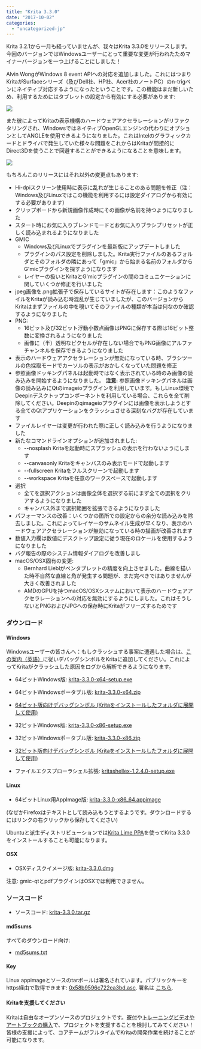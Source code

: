 ```yaml
---
title: "Krita 3.3.0"
date: "2017-10-02"
categories: 
  - "uncategorized-jp"
---
```


Krita 3.2.1から一月も経っていませんが、我々はKrita 3.3.0をリリースします。今回のバージョンではWindowsユーザーにとって重要な変更が行われたためマイナーバージョンを一つ上げることにしました！

Alvin WongがWindows 8 event APIへの対応を追加しました。これにはつまりKritaがSurfaceシリーズ（及びDell社、HP社、Acer社のノートPC）のn-trigペンにネイティブ対応するようになったということです。この機能はまだ新しいため、利用するためにはタブレットの設定から有効にする必要があります:

[![](/images/posts/2017/wintab-1024x840.png)](/images/posts/2017/wintab.png)

また彼によってKritaの表示機構のハードウェアアクセラレーションがリファクタリングされ、WindowsではネイティブOpenGLエンジンの代わりにオプションとしてANGLEを使用できるようになりました。これはIntelのグラフィックカードとドライバで発生していた様々な問題をこれからはKritaが間接的にDirect3Dを使うことで回避することができるようになることを意味します。

[![](/images/posts/2017/display-1024x840.png)](/images/posts/2017/display.png)

もちろんこのリリースにはそれ以外の変更点もあります:

- Hi-dpiスクリーン使用時に表示に乱れが生じることのある問題を修正（注：Windows及びLinuxではこの機能を利用するには設定ダイアログから有効にする必要があります）
- クリップボードから新規画像作成時にその画像が名前を持つようになりました
- スタート時にお気に入りブレンドモードとお気に入りブラシプリセットが正しく読み込まれるようになりました
- GMIC
    - Windows及びLinuxでプラグインを最新版にアップデートしました
    - プラグインのパス設定を削除しました。Krita実行ファイルのあるフォルダとそのフォルダの隣にあって「gmic」から始まる名前のフォルダからG'micプラグインを探すようになります
    - レイヤーの扱いとKritaとG'micプラグインの間のコミュニケーションに関していくつか修正を行いました
- jpeg画像を.png拡張子で保存しているサイトが存在します：このようなファイルをKritaが読み込む時混乱が生じていましたが、このバージョンからKritaはまずファイルの中を覗いてそのファイルの種類が本当は何なのか確認するようになりました
- PNG:
    - 16ビット及び32ビット浮動小数点画像はPNGに保存する際は16ビット整数に変換されるようになりました
    - 画像に（半）透明なピクセルが存在しない場合でもPNG画像にアルファチャンネルを保存できるようになりました
- 表示のハードウェアアクセラレーションが無効になっている時、ブラシツールの色採取モードでカーソルの表示がおかしくなっていた問題を修正
- 参照画像ドッキングパネルは起動時ではなく表示されている時のみ画像の読み込みを開始するようになりました。 **注意:** 参照画像ドッキングパネルは画像の読み込みにQtのimageioプラグインを利用しています。もしLinux環境でDeepinデスクトップコンポーネントを利用している場合、これらを全て削除してください。Deepinのqimageioプラグインには画像を表示しようとする全てのQtアプリケーションをクラッシュさせる深刻なバグが存在しています
- ファイルレイヤーは変更が行われた際に正しく読み込みを行うようになりました
- 新たなコマンドラインオプションが追加されました:
    - \--nosplash Kritaを起動時にスプラッシュの表示を行わないようにします
    - \--canvasonly Kritaをキャンバスのみ表示モードで起動します
    - \--fullscreen Kritaをフルスクリーンで起動します
    - \--workspace Kritaを任意のワークスペースで起動します
- 選択
    - 全てを選択アクションは画像全体を選択する前にまず全ての選択をクリアするようになりました
    - キャンバス外まで選択範囲を拡張できるようになりました
- パフォーマンスの改善：いくつかの箇所での設定からの余分な読み込みを除去しました。これによってレイヤーのサムネイル生成が早くなり、表示のハードウェアアクセラレーションが無効になっている時の描画が改善されます
- 数値入力欄は数値にデスクトップ設定に従う現在のロケールを使用するようになりました
- バグ報告の際のシステム情報ダイアログを改善しまし
- macOS/OSX固有の変更:
    - Bernhard Lieblがペンタブレットの精度を向上させました。曲線を描いた時不自然な直線と角が発生する問題が、まだ完ぺきではありませんが大きく改善されました
    - AMDのGPUを持つmacOS/OSXシステムにおいて表示のハードウェアアクセラレーションへの対応を無効にするようにしました。これはそうしないとPNGおよびJPGへの保存時にKritaがフリーズするためです

### ダウンロード

#### Windows

Windowsユーザーの皆さんへ：もしクラッシュする事案に遭遇した場合は、[この案内（英語）](https://docs.krita.org/Dr._Mingw_debugger)に従いデバッグシンボルをKritaに追加してください。これによってKritaがクラッシュした原因をログから解析できるようになります。

- 64ビットWindows版: [krita-3.3.0-x64-setup.exe](https://download.kde.org/stable/krita/3.3.0/krita-3.3.0-x64-setup.exe)
- 64ビットWindowsポータブル版: [krita-3.3.0-x64.zip](https://download.kde.org/stable/krita/3.3.0/krita-3.3.0-x64.zip)
- [64ビット版向けデバッグシンボル (Kritaをインストールしたフォルダに展開して使用)](https://download.kde.org/stable/krita/3.3.0/krita-3.3.0-x64-dbg.zip)

- 32ビットWindows版: [krita-3.3.0-x86-setup.exe](https://download.kde.org/stable/krita/3.3.0/krita-3.3.0-x86-setup.exe)
- 32ビットWindowsポータブル版: [krita-3.3.0-x86.zip](https://download.kde.org/stable/krita/3.3.0/krita-3.3.0-x86.zip)
- [32ビット版向けデバッグシンボル (Kritaをインストールしたフォルダに展開して使用)](https://download.kde.org/stable/krita/3.3.0/krita-3.3.0-x86-dbg.zip)

- ファイルエクスプローラシェル拡張: [kritashellex-1.2.4.0-setup.exe](https://download.kde.org/stable/krita/KritaShellExtension-v1.2.4-setup.exe)

#### Linux

- 64ビットLinux用AppImage版: [krita-3.3.0-x86\_64.appimage](https://download.kde.org/stable/krita/3.3.0/krita-3.3.0-x86_64.appimage)

(なぜかFirefoxはテキストとして読み込もうとするようです。ダウンロードするにはリンクの右クリックから保存してください)

Ubuntuと派生ディストリビューションでは[Krita Lime PPA](https://launchpad.net/~kritalime/+archive/ubuntu/ppa)を使ってKrita 3.3.0をインストールすることも可能になります。

#### OSX

- OSXディスクイメージ版: [krita-3.3.0.dmg](https://download.kde.org/stable/krita/3.3.0/krita-3.3.0.dmg)

注意: gmic-qtとpdfプラグインはOSXでは利用できません。

### ソースコード

- ソースコード: [krita-3.3.0.tar.gz](https://download.kde.org/stable/krita/3.3.0/krita-3.3.0.tar.gz)

#### md5sums

すべてのダウンロード向け:

- [md5sums.txt](https://download.kde.org/stable/krita/3.3.0/md5sums.txt)

#### Key

Linux appimageとソースのtarボールは署名されています。パブリックキーをhttps経由で取得できます: [0x58b9596c722ea3bd.asc](https://share.kde.org/index.php/s/fJ99V5mZvuyD0z8). 署名は [こちら](http://download.kde.org/stable/krita/3.3.0/).

#### Kritaを支援してください

Kritaは自由なオープンソースのプロジェクトです。[寄付](https://krita.org/jp/support-us-jp/donations-jp/)や[トレーニングビデオやアートブックの購入](https://krita.org/jp/support-us-jp/shop-jp/)で、プロジェクトを支援することを検討してみてください！皆様の支援によって、コアチームがフルタイムでKritaの開発作業を続けることが可能になります。
